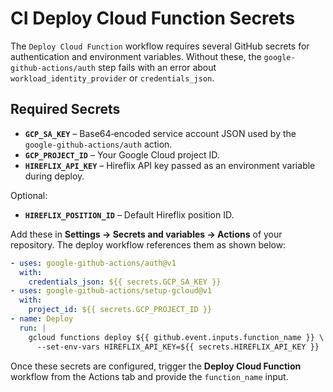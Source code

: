 # CI Deploy Cloud Function Secrets

The `Deploy Cloud Function` workflow requires several GitHub secrets for authentication and environment variables. Without these, the `google-github-actions/auth` step fails with an error about `workload_identity_provider` or `credentials_json`.

## Required Secrets

- **`GCP_SA_KEY`** – Base64‑encoded service account JSON used by the `google-github-actions/auth` action.
- **`GCP_PROJECT_ID`** – Your Google Cloud project ID.
- **`HIREFLIX_API_KEY`** – Hireflix API key passed as an environment variable during deploy.

Optional:

- **`HIREFLIX_POSITION_ID`** – Default Hireflix position ID.

Add these in **Settings → Secrets and variables → Actions** of your repository. The deploy workflow references them as shown below:

```yaml
- uses: google-github-actions/auth@v1
  with:
    credentials_json: ${{ secrets.GCP_SA_KEY }}
- uses: google-github-actions/setup-gcloud@v1
  with:
    project_id: ${{ secrets.GCP_PROJECT_ID }}
- name: Deploy
  run: |
    gcloud functions deploy ${{ github.event.inputs.function_name }} \
      --set-env-vars HIREFLIX_API_KEY=${{ secrets.HIREFLIX_API_KEY }}
```

Once these secrets are configured, trigger the **Deploy Cloud Function** workflow from the Actions tab and provide the `function_name` input.
